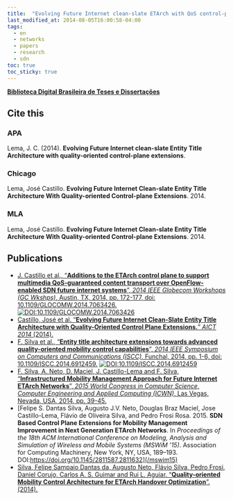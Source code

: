 ```yaml
---
title:  "Evolving Future Internet clean-slate ETArch with QoS control-plane extensions"
last_modified_at: 2014-08-05T16:00:58-04:00
tags:
  - en
  - networks
  - papers
  - research
  - sdn
toc: true
toc_sticky: true
---
```


[**Biblioteca Digital Brasileira de Teses e Dissertações**](http://bdtd.ibict.br/vufind/Record/UFRN_7ccf2b703d54b0fd8cc548ccd747339a)


## Cite this

### APA
Lema, J. C. (2014). **Evolving Future Internet clean-slate Entity Title Architecture with quality-oriented control-plane extensions**.

### Chicago
Lema, José Castillo. **Evolving Future Internet Clean-slate Entity Title Architecture With Quality-oriented Control-plane Extensions**. 2014.

### MLA
Lema, José Castillo. **Evolving Future Internet Clean-slate Entity Title Architecture With Quality-oriented Control-plane Extensions**. 2014.

## Publications

- [J. Castillo et al., “**Additions to the ETArch control plane to support multimedia QoS-guaranteed content transport over OpenFlow-enabled SDN future internet systems**”, *2014 IEEE Globecom Workshops (GC Wkshps)*, Austin, TX, 2014, pp. 172-177, doi: 10.1109/GLOCOMW.2014.7063426.](/globecom14) [![DOI:10.1109/GLOCOMW.2014.7063426](https://zenodo.org/badge/DOI/10.1109/GLOCOMW.2014.7063426.svg)](https://doi.org/10.1109/GLOCOMW.2014.7063426)
- [Castillo, José et al. “**Evolving Future Internet Clean-Slate Entity Title Architecture with Quality-Oriented Control Plane Extensions.**” *AICT 2014* (2014).](/aict14)
- [F. Silva et al., “**Entity title architecture extensions towards advanced quality-oriented mobility control capabilities**”, *2014 IEEE Symposium on Computers and Communications (ISCC)*, Funchal, 2014, pp. 1-6, doi: 10.1109/ISCC.2014.6912459.](/iscc14) [![DOI:10.1109/ISCC.2014.6912459](https://zenodo.org/badge/DOI/10.1109/ISCC.2014.6912459.svg)](https://doi.org/10.1109/ISCC.2014.6912459)
- [F. Silva, A. Neto, D. Maciel, J. Castillo-Lema and F. Silva, “**Infrastructured Mobility Management Approach for Future Internet ETArch Networks**”, *2015 World Congress in Computer Science, Computer Engineering and Applied Computing (ICWN)*, Las Vegas, Nevada, USA, 2014, pp. 39-45.](/icwn15)
- [Felipe S. Dantas Silva, Augusto J.V. Neto, Douglas Braz Maciel, Jose Castillo-Lema, Flávio de Oliveira Silva, and Pedro Frosi Rosa. 2015. **SDN Based Control Plane Extensions for Mobility Management Improvement in Next Generation ETArch Networks**. In *Proceedings of the 18th ACM International Conference on Modeling, Analysis and Simulation of Wireless and Mobile Systems (MSWiM ’15)*. Association for Computing Machinery, New York, NY, USA, 189–193. DOI:https://doi.org/10.1145/2811587.2811632](/mswim15)
- [Silva, Felipe Sampaio Dantas da, Augusto Neto, Flávio Silva, Pedro Frosi, Daniel Corujo, Carlos A. S. Guimar and Rui L. Aguiar. “**Quality-oriented Mobility Control Architecture for ETArch Handover Optimization**”. (2014).](/sbrc14)